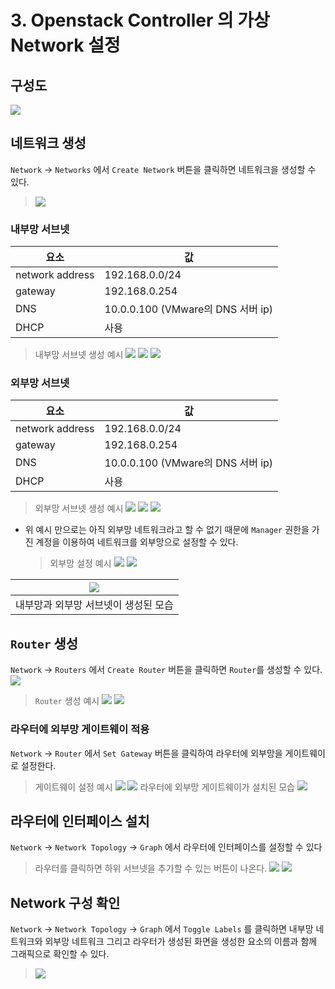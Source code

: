 # 3. Openstack Controller 의 가상 Network 설정

## 구성도
![](https://go.gliffy.com/go/share/image/s9x883b7vf29iw7rt1ry.png?utm_medium=live-embed&utm_source=custom)

## 네트워크 생성
`Network` -> `Networks` 에서 `Create Network` 버튼을 클릭하면 네트워크을 생성할 수 있다.
> ![](./static/2020/01/02/3_network/01.png)

### 내부망 서브넷
| 요소 | 값 |
|---|---|
| network address | 192.168.0.0/24 |
| gateway | 192.168.0.254 |
| DNS | 10.0.0.100 (VMware의 DNS 서버 ip) |
| DHCP | 사용 |

> 내부망 서브넷 생성 예시
    ![](./static/2020/01/02/3_network/02.png)
    ![](./static/2020/01/02/3_network/03.png)
    ![](./static/2020/01/02/3_network/04.png)

### 외부망 서브넷
| 요소 | 값 |
|---|---|
| network address | 192.168.0.0/24 |
| gateway | 192.168.0.254 |
| DNS | 10.0.0.100 (VMware의 DNS 서버 ip) |
| DHCP | 사용 |

> 외부망 서브넷 생성 예시
    ![](./static/2020/01/02/3_network/05.png)
    ![](./static/2020/01/02/3_network/06.png)
    ![](./static/2020/01/02/3_network/07.png)

- 위 예시 만으로는 아직 외부망 네트워크라고 할 수 없기 때문에 `Manager` 권한을 가진 계정을 이용하여 네트워크를 외부망으로 설정할 수 있다.
    > 외부망 설정 예시
        ![](./static/2020/01/02/3_network/15.png)
        ![](./static/2020/01/02/3_network/16.png)

| ![](./static/2020/01/02/3_network/24.png) |
|---|
| 내부망과 외부망 서브넷이 생성된 모습 |

## `Router` 생성
`Network` -> `Routers` 에서 `Create Router` 버튼을 클릭하면 `Router`를 생성할 수 있다.
![](./static/2020/01/02/3_network/09.png)

> `Router` 생성 예시
    ![](./static/2020/01/02/3_network/10.png)
    ![](./static/2020/01/02/3_network/11.png)

### 라우터에 외부망 게이트웨이 적용
`Network` -> `Router` 에서 `Set Gateway` 버튼을 클릭하여 라우터에 외부망을 게이트웨이로 설정한다.

> 게이트웨이 설정 예시
    ![](./static/2020/01/02/3_network/13.png)
    ![](./static/2020/01/02/3_network/17.png)
    라우터에 외부망 게이트웨이가 설치된 모습
    ![](./static/2020/01/02/3_network/19.png)

## 라우터에 인터페이스 설치
`Network` -> `Network Topology` -> `Graph` 에서 라우터에 인터페이스를 설정할 수 있다
> 라우터를 클릭하면 하위 서브넷을 추가할 수 있는 버튼이 나온다.
    ![](./static/2020/01/02/3_network/20.png)
    ![](./static/2020/01/02/3_network/21.png)

## Network 구성 확인
`Network` -> `Network Topology` -> `Graph` 에서 `Toggle Labels` 를 클릭하면 내부망 네트워크와 외부망 네트워크 그리고 라우터가 생성된 화면을 생성한 요소의 이름과 함께 그래픽으로 확인할 수 있다.
> ![](./static/2020/01/02/3_network/12.png)